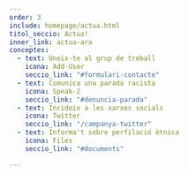 ```yaml
---
order: 3
include: homepage/actua.html
titol_seccio: Actua!
inner_link: actua-ara
conceptes:
  - text: Uneix-te al grup de treball
    icona: Add-User
    seccio_link: "#formulari-contacte"
  - text: Comunica una parada racista
    icona: Speak-2
    seccio_link: "#denuncia-parada"
  - text: Incideix a les xarxes socials
    icona: Twitter
    seccio_link: "/campanya-twitter"
  - text: Informa't sobre perfilació ètnica
    icona: Files
    seccio_link: "#documents"

---
```


